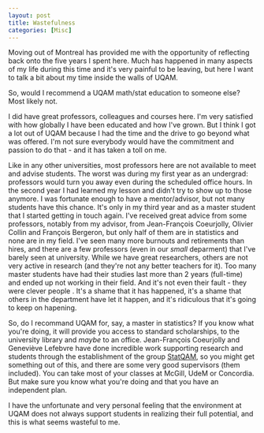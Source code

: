 ```yaml
---
layout: post
title: Wastefulness
categories: [Misc]
---
```


Moving out of Montreal has provided me with the opportunity of reflecting back onto the five years I spent here. Much has happened in many aspects of my life during this time and it's very painful to be leaving, but here I want to talk a bit about my time inside the walls of UQAM.

So, would I recommend a UQAM math/stat education to someone else? Most likely not. 

I did have great professors, colleagues and courses here. I'm very satisfied with how globally I have been educated and how I've grown. But I think I got a lot out of UQAM because I had the time and the drive to go beyond what was offered. I'm not sure everybody would have the commitment and passion to do that - and it has taken a toll on me. 

 <!--more-->

Like in any other universities, most professors here are not available to meet and advise students. The worst was during my first year as an undergrad: professors would turn you away even during the scheduled office hours. In the second year I had learned my lesson and didn't try to show up to those anymore. I was fortunate enough to have a mentor/advisor, but not many students have this chance.  It's only in my third year and as a master student that I started getting in touch again. I've received great advice from some professors, notably from my advisor, from Jean-François Coeurjolly, Olivier Collin and François Bergeron, but only half of them are in statistics and none are in my field. I've seen many more burnouts and retirements than hires, and there are a few professors (even in our *small* deparment) that I've barely seen at university. While we have great researchers, others are not very active in research (and they're not any better teachers for it). Too many master students have had their studies last more than 2 years (full-time) and ended up not working in their field. And it's not even their fault - they were clever people . It's a shame that it has happened, it's a shame that others in the department have let it happen, and it's ridiculous that it's going to keep on hapening.

So, do I recommand UQAM for, say, a master in statistics? If you know what you're doing, it will provide you access to standard scholarships, to the university library and *maybe* to an office. Jean-François Coeurjolly and Geneviève Lefebvre have done incredible work supporting research and students through the establishment of the group [StatQAM](https://statqam.uqam.ca/), so you might get something out of this, and there are some very good supervisors (them included). You can take most of your classes at McGill, UdeM or Concordia. But make sure you know what you're doing and that you have an independent plan. 

I have the unfortunate and very personal feeling that the environment at UQAM does not always support students in realizing their full potential, and this is what seems wasteful to me.